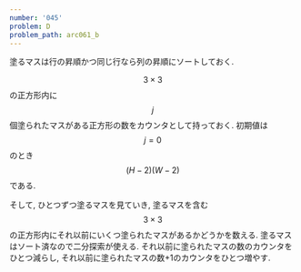 ```yaml
---
number: '045'
problem: D
problem_path: arc061_b
---
```

塗るマスは行の昇順かつ同じ行なら列の昇順にソートしておく.

$$ 3 \times 3 $$ の正方形内に $$ j $$ 個塗られたマスがある正方形の数をカウンタとして持っておく. 初期値は $$ j = 0 $$ のとき $$ (H-2)(W-2) $$ である.

そして, ひとつずつ塗るマスを見ていき, 塗るマスを含む $$ 3 \times 3 $$ の正方形内にそれ以前にいくつ塗られたマスがあるかどうかを数える. 塗るマスはソート済なので二分探索が使える. それ以前に塗られたマスの数のカウンタをひとつ減らし, それ以前に塗られたマスの数+1のカウンタをひとつ増やす.
